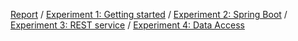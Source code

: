 [Report](./dat250-expass5.md) /
[Experiment 1: Getting started](./GettingStarted/) /
[Experiment 2: Spring Boot](./SpringBoot/) /
[Experiment 3: REST service](./RestService/) /
[Experiment 4: Data Access](./DataAccess/)
